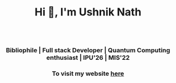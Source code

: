 <!--
<h2 style="style:center">USHNIK NATH </h2>
<br></br>
<h4>Bibliophile | Full stack Developer | Quantum Computing enthusiast | IPU'26 | MIS'22
See some of my works below.</h4>-->
<h1 align="center">Hi 👋, I'm Ushnik Nath</h1>
<br><br>
<h3 align="center">Bibliophile | Full stack Developer | Quantum Computing enthusiast | IPU'26 | MIS'22</h3>
<h3 align="center">To visit my website <a target="_blank" href="https://sputnik-42.github.io/website/">here<a></h3>






<!--
**SPUTnik-42/SPUTnik-42** is a ✨ _special_ ✨ repository because its `README.md` (this file) appears on your GitHub profile.

Here are some ideas to get you started:

- 🔭 I’m currently working on ...
- 🌱 I’m currently learning ...
- 👯 I’m looking to collaborate on ...
- 🤔 I’m looking for help with ...
- 💬 Ask me about ...
- 📫 How to reach me: ...
- 😄 Pronouns: ...
- ⚡ Fun fact: ...
-->
